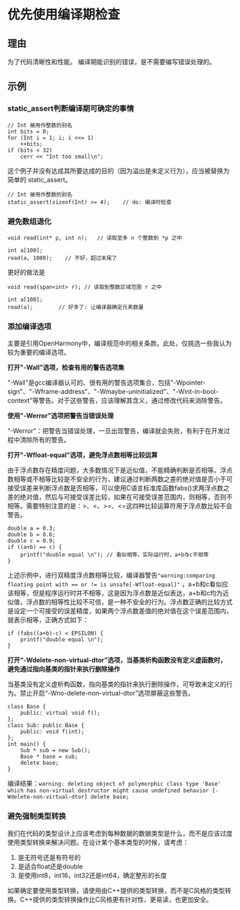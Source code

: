 <h1>优先使用编译期检查</h1>

<h2>理由</h2>
为了代码清晰性和性能。 编译期能识别的错误，是不需要编写错误处理的。

<h2>示例</h2>
<h3>static_assert判断编译期可确定的事情</h3>

    // Int 被用作整数的别名
    int bits = 0;
    for (Int i = 1; i; i <<= 1)
        ++bits;
    if (bits < 32)
        cerr << "Int too small\n";
这个例子并没有达成其所要达成的目的（因为溢出是未定义行为），应当被替换为简单的 static_assert。

    // Int 被用作整数的别名
    static_assert(sizeof(Int) >= 4);    // do: 编译时检查

<h3>避免数组退化</h3>

    void read(int* p, int n);   // 读取至多 n 个整数到 *p 之中

    int a[100];
    read(a, 1000);    // 不好，超过末尾了

更好的做法是

    void read(span<int> r); // 读取到整数区域范围 r 之中

    int a[100];
    read(a);        // 好多了: 让编译器确定元素数量

<h3>添加编译选项</h3>

主要是引用OpenHarmony中，编译规范中的相关条款。此处，仅挑选一些我认为较为重要的编译选项。

**打开"-Wall"选项，检查有用的警告选项集**

 "-Wall"是gcc编译器认可的、很有用的警告选项集合，包括"-Wpointer-sign"、"-Wframe-address"、"-Wmaybe-uninitialized"、"-Wint-in-bool-context"等警告。对于这些警告，应该理解其含义，通过修改代码来消除警告。

 **使用"-Werror"选项把警告当错误处理**

 "-Werror"：把警告当错误处理，一旦出现警告，编译就会失败，有利于在开发过程中清除所有的警告。

 **打开"-Wfloat-equal"选项，避免浮点数相等比较运算**

 由于浮点数存在精度问题，大多数情况下是近似值，不能精确判断是否相等。浮点数相等或不相等比较是不安全的行为，建议通过判断两数之差的绝对值是否小于可接受误差来判断浮点数是否相等，可以使用C语言标准库函数fabs()求两浮点数之差的绝对值，然后与可接受误差比较，如果在可接受误差范围内，则相等，否则不相等。需要特别注意的是：>、<、>=、<=这四种比较运算符用于浮点数比较不会警告。

    double a = 0.3;
    double b = 0.6;
    double c = 0.9;
    if ((a+b) == c) {
        printf("double equal \n"); // 看似相等，实际运行时，a+b与c不相等 
    }

上述示例中，进行双精度浮点数相等比较，编译器警告`"warning:comparing floating point with == or != is unsafe[-Wfloat-equal]"` ，a+b和c看似应该相等，但是程序运行时并不相等，这是因为浮点数是近似表达，a+b和c均为近似值，浮点数的相等性比较不可信，是一种不安全的行为。浮点数正确的比较方式是设定一个可接受的误差精度，如果两个浮点数差值的绝对值在这个误差范围内，就表示相等，正确方式如下：

    if (fabs((a+b)-c) < EPSILON) {
        printf("double equal \n");
    }

**打开“-Wdelete-non-virtual-dtor”选项，当基类析构函数没有定义虚函数时，避免通过指向基类的指针来执行删除操作**

当基类没有定义虚析构函数，指向基类的指针来执行删除操作，可导致未定义的行为。禁止开启“-Wno-delete-non-virtual-dtor”选项屏蔽这些警告。

    class Base {
        public: virtual void f();
    };
    class Sub: public Base {
        public: void f(int);
    };
    int main() {
        Sub * sub = new Sub();
        Base * base = sub;
        delete base;
    }
编译结果：`warning: deleting object of polymorphic class type 'Base' which has non-virtual destructor might cause undefined behavior [-Wdelete-non-virtual-dtor] delete base;`

<h3>避免强制类型转换</h3>
我们在代码的类型设计上应该考虑到每种数据的数据类型是什么，而不是应该过度使用类型转换来解决问题。在设计某个基本类型的时候，请考虑：

1. 是无符号还是有符号的
2. 是适合float还是double
3. 是使用int8，int16，int32还是int64，确定整形的长度

如果确定要使用类型转换，请使用由C++提供的类型转换，而不是C风格的类型转换。C++提供的类型转换操作比C风格更有针对性，更易读，也更加安全。